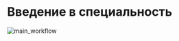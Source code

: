 # Введение в специальность
![main_workflow](https://github.com/EgorikA4/IE/actions/workflows/pylint.yml/badge.svg)
